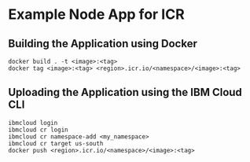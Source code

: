 # Example Node App for ICR

## Building the Application using Docker

```
docker build . -t <image>:<tag>
docker tag <image>:<tag> <region>.icr.io/<namespace>/<image>:<tag>
```

## Uploading the Application using the IBM Cloud CLI

```
ibmcloud login
ibmcloud cr login
ibmcloud cr namespace-add <my_namespace>
ibmcloud cr target us-south
docker push <region>.icr.io/<namespace>/<image>:<tag>
```